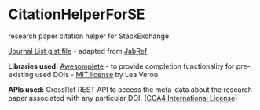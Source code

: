 # CitationHelperForSE
research paper citation helper for StackExchange

[Journal List gist file](https://gist.github.com/GaurangTandon/e9bb0487a586575eb21b79def2935af5) - adapted from [JabRef](https://raw.githubusercontent.com/JabRef/jabref/)

**Libraries used:** [Awesomplete](http://leaverou.github.io/awesomplete) - to provide completion functionality for pre-existing used DOIs - [MIT license](https://github.com/LeaVerou/awesomplete/blob/gh-pages/LICENSE) by Lea Verou.

**APIs used:** CrossRef REST API to access the meta-data about the research paper associated with any particular DOI. ([CCA4 International License](https://github.com/CrossRef/rest-api-doc/blob/master/LICENSE))
